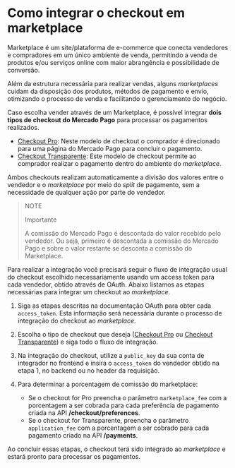 # Como integrar o checkout em marketplace

Marketplace é um site/plataforma de e-commerce que conecta vendedores e compradores em um único ambiente de venda, permitindo a venda de produtos e/ou serviços online com maior abrangência e possibilidade de conversão.

Além da estrutura necessária para realizar vendas, alguns _marketplaces_ cuidam da disposição dos produtos, métodos de pagamento e envio, otimizando o processo de venda e facilitando o gerenciamento do negócio.

Caso escolha vender através de um Marketplace, é possível integrar **dois tipos de checkout do Mercado Pago** para processar os pagamentos realizados.
 
* [Checkout Pro](https://www.mercadopago[FAKER][URL][DOMAIN]/developers/pt/guides/online-payments/checkout-pro/introduction):  Neste modelo de checkout  o comprador é direcionado para uma página do Mercado Pago para concluir o pagamento.
* [Checkout Transparente](https://www.mercadopago[FAKER][URL][DOMAIN]/developers/pt/guides/online-payments/checkout-api/introduction): Este modelo de checkout permite ao comprador realizar o pagamento dentro do ambiente do _marketplace_.

Ambos checkouts realizam automaticamente a divisão dos valores entre o vendedor e o _marketplace_ por meio do _split_ de pagamento, sem a necessidade de qualquer ação por parte do vendedor.


> NOTE
>
> Importante
>
> A comissão do Mercado Pago é descontada do valor recebido pelo vendedor. Ou seja,  primeiro é descontada a comissão do Mercado Pago e sobre o valor restante se desconta a comissão do Marketplace.


Para realizar a integração você precisará seguir o fluxo de integração usual do checkout escolhido necessariamente usando um access token para cada vendedor, obtido através de OAuth. Abaixo listamos as etapas necessárias para integrar um checkout ao _marketplace_.


1. Siga as etapas descritas na documentação OAuth para obter cada `access_token`. Esta informação será necessária durante o processo de integração do checkout ao _marketplace_.
2. Escolha o tipo de checkout que deseja ([Checkout Pro](https://www.mercadopago[FAKER][URL][DOMAIN]/developers/pt/guides/online-payments/checkout-pro/introduction) ou [Checkout Transparente](https://www.mercadopago[FAKER][URL][DOMAIN]/developers/pt/guides/online-payments/checkout-api/introduction)) e siga todo o fluxo de integração.
3. Na integração do checkout, utilize a `public_key` da sua conta de integrador no frontend e insira o `access_token` do vendedor obtido na etapa 1, no backend ou no header da requisição. 
4. Para determinar a porcentagem de comissão do marketplace:

    - Se o checkout for Pro preencha o parâmetro `marketplace_fee` com a porcentagem a ser cobrada para cada preferência de pagamento criada na API **/checkout/preferences**.
    - Se o checkout for Transparente, preencha o parâmetro `application_fee` com a porcentagem a ser cobrado para cada pagamento criado na API **/payments**.

Ao concluir essas etapas, o checkout terá sido integrado ao _marketplace_ e estará pronto para processar os pagamentos.
